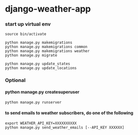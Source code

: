 # django-weather-app

### start up virtual env

```
source bin/activate

python manage.py makemigrations
python manage.py makemigrations common
python manage.py makemigrations weather
python manage.py migrate

python manage.py update_states
python manage.py update_locations
```

### Optional
#### python manage.py createsuperuser

```
python manage.py runserver
```

#### to send emails to weather subscribers, do one of the following
```
export WEATHER_API_KEY=XXXXXXXXXX
python manage.py send_weather_emails [--API_KEY XXXXXX]
```
